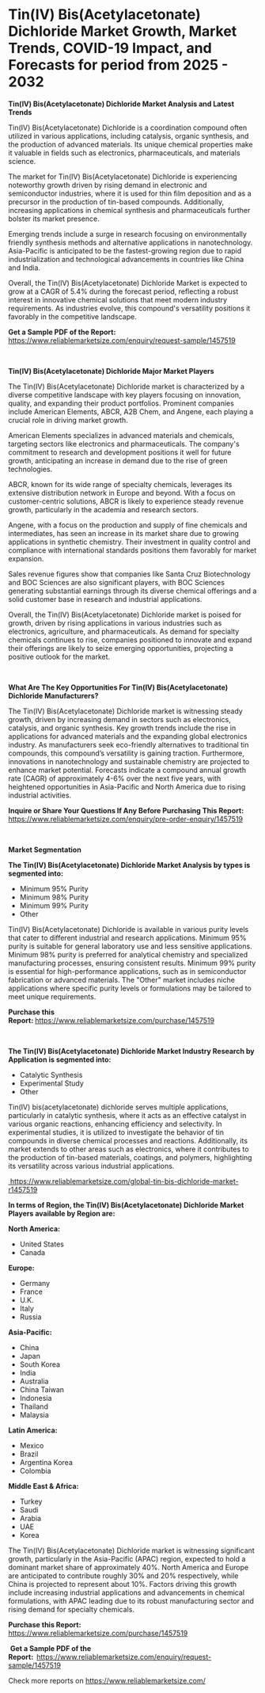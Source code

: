 <p><h1>Tin(IV) Bis(Acetylacetonate) Dichloride Market Growth, Market Trends, COVID-19 Impact, and Forecasts for period from 2025 - 2032</h1></p><p><strong>Tin(IV) Bis(Acetylacetonate) Dichloride Market Analysis and Latest Trends</strong></p>
<p><p>Tin(IV) Bis(Acetylacetonate) Dichloride is a coordination compound often utilized in various applications, including catalysis, organic synthesis, and the production of advanced materials. Its unique chemical properties make it valuable in fields such as electronics, pharmaceuticals, and materials science.</p><p>The market for Tin(IV) Bis(Acetylacetonate) Dichloride is experiencing noteworthy growth driven by rising demand in electronic and semiconductor industries, where it is used for thin film deposition and as a precursor in the production of tin-based compounds. Additionally, increasing applications in chemical synthesis and pharmaceuticals further bolster its market presence. </p><p>Emerging trends include a surge in research focusing on environmentally friendly synthesis methods and alternative applications in nanotechnology. Asia-Pacific is anticipated to be the fastest-growing region due to rapid industrialization and technological advancements in countries like China and India. </p><p>Overall, the Tin(IV) Bis(Acetylacetonate) Dichloride Market is expected to grow at a CAGR of 5.4% during the forecast period, reflecting a robust interest in innovative chemical solutions that meet modern industry requirements. As industries evolve, this compound's versatility positions it favorably in the competitive landscape.</p></p>
<p><strong>Get a Sample PDF of the Report:&nbsp;</strong> <a href="https://www.reliablemarketsize.com/enquiry/request-sample/1457519?utm_campaign=1872&utm_medium=2&utm_source=Github&utm_content=ia&utm_term=05022025&utm_id=tiniv-bisacetylacetonate-dichloride">https://www.reliablemarketsize.com/enquiry/request-sample/1457519</a></p>
<p>&nbsp;</p>
<p><strong>Tin(IV) Bis(Acetylacetonate) Dichloride Major Market Players</strong></p>
<p><p>The Tin(IV) Bis(Acetylacetonate) Dichloride market is characterized by a diverse competitive landscape with key players focusing on innovation, quality, and expanding their product portfolios. Prominent companies include American Elements, ABCR, A2B Chem, and Angene, each playing a crucial role in driving market growth.</p><p>American Elements specializes in advanced materials and chemicals, targeting sectors like electronics and pharmaceuticals. The company's commitment to research and development positions it well for future growth, anticipating an increase in demand due to the rise of green technologies.</p><p>ABCR, known for its wide range of specialty chemicals, leverages its extensive distribution network in Europe and beyond. With a focus on customer-centric solutions, ABCR is likely to experience steady revenue growth, particularly in the academia and research sectors.</p><p>Angene, with a focus on the production and supply of fine chemicals and intermediates, has seen an increase in its market share due to growing applications in synthetic chemistry. Their investment in quality control and compliance with international standards positions them favorably for market expansion.</p><p>Sales revenue figures show that companies like Santa Cruz Biotechnology and BOC Sciences are also significant players, with BOC Sciences generating substantial earnings through its diverse chemical offerings and a solid customer base in research and industrial applications.</p><p>Overall, the Tin(IV) Bis(Acetylacetonate) Dichloride market is poised for growth, driven by rising applications in various industries such as electronics, agriculture, and pharmaceuticals. As demand for specialty chemicals continues to rise, companies positioned to innovate and expand their offerings are likely to seize emerging opportunities, projecting a positive outlook for the market.</p></p>
<p>&nbsp;</p>
<p><strong>What Are The Key Opportunities For Tin(IV) Bis(Acetylacetonate) Dichloride Manufacturers?</strong></p>
<p><p>The Tin(IV) Bis(Acetylacetonate) Dichloride market is witnessing steady growth, driven by increasing demand in sectors such as electronics, catalysis, and organic synthesis. Key growth trends include the rise in applications for advanced materials and the expanding global electronics industry. As manufacturers seek eco-friendly alternatives to traditional tin compounds, this compound’s versatility is gaining traction. Furthermore, innovations in nanotechnology and sustainable chemistry are projected to enhance market potential. Forecasts indicate a compound annual growth rate (CAGR) of approximately 4-6% over the next five years, with heightened opportunities in Asia-Pacific and North America due to rising industrial activities.</p></p>
<p><strong>Inquire or Share Your Questions If Any Before Purchasing This Report:</strong> <a href="https://www.reliablemarketsize.com/enquiry/pre-order-enquiry/1457519?utm_campaign=1872&utm_medium=2&utm_source=Github&utm_content=ia&utm_term=05022025&utm_id=tiniv-bisacetylacetonate-dichloride">https://www.reliablemarketsize.com/enquiry/pre-order-enquiry/1457519</a></p>
<p>&nbsp;</p>
<p><strong>Market Segmentation</strong></p>
<p><strong>The Tin(IV) Bis(Acetylacetonate) Dichloride Market Analysis by types is segmented into:</strong></p>
<p><ul><li>Minimum 95% Purity</li><li>Minimum 98% Purity</li><li>Minimum 99% Purity</li><li>Other</li></ul></p>
<p><p>Tin(IV) Bis(Acetylacetonate) Dichloride is available in various purity levels that cater to different industrial and research applications. Minimum 95% purity is suitable for general laboratory use and less sensitive applications. Minimum 98% purity is preferred for analytical chemistry and specialized manufacturing processes, ensuring consistent results. Minimum 99% purity is essential for high-performance applications, such as in semiconductor fabrication or advanced materials. The "Other" market includes niche applications where specific purity levels or formulations may be tailored to meet unique requirements.</p></p>
<p><strong>Purchase this Report:&nbsp;</strong><a href="https://www.reliablemarketsize.com/purchase/1457519?utm_campaign=1872&utm_medium=2&utm_source=Github&utm_content=ia&utm_term=05022025&utm_id=tiniv-bisacetylacetonate-dichloride">https://www.reliablemarketsize.com/purchase/1457519</a></p>
<p>&nbsp;</p>
<p><strong>The Tin(IV) Bis(Acetylacetonate) Dichloride Market Industry Research by Application is segmented into:</strong></p>
<p><ul><li>Catalytic Synthesis</li><li>Experimental Study</li><li>Other</li></ul></p>
<p><p>Tin(IV) bis(acetylacetonate) dichloride serves multiple applications, particularly in catalytic synthesis, where it acts as an effective catalyst in various organic reactions, enhancing efficiency and selectivity. In experimental studies, it is utilized to investigate the behavior of tin compounds in diverse chemical processes and reactions. Additionally, its market extends to other areas such as electronics, where it contributes to the production of tin-based materials, coatings, and polymers, highlighting its versatility across various industrial applications.</p></p>
<p><a href="https://www.reliablemarketsize.com/global-tin-bis-dichloride-market-r1457519?utm_campaign=1872&utm_medium=2&utm_source=Github&utm_content=ia&utm_term=05022025&utm_id=tiniv-bisacetylacetonate-dichloride">&nbsp;https://www.reliablemarketsize.com/global-tin-bis-dichloride-market-r1457519</a></p>
<p><strong>In terms of Region, the Tin(IV) Bis(Acetylacetonate) Dichloride Market Players available by Region are:</strong></p>
<p>
    <p> <strong> North America: </strong>
        <ul>
            <li>United States</li>
            <li>Canada</li>
        </ul>
        </p> 
    <p> <strong> Europe: </strong>
        <ul>
            <li>Germany</li>
            <li>France</li>
            <li>U.K.</li>
            <li>Italy</li>
            <li>Russia</li>
        </ul>
        </p> 
    <p> <strong> Asia-Pacific: </strong>
        <ul>
            <li>China</li>
            <li>Japan</li>
            <li>South Korea</li>
            <li>India</li>
            <li>Australia</li>
            <li>China Taiwan</li>
            <li>Indonesia</li>
            <li>Thailand</li>
            <li>Malaysia</li>
        </ul>
        </p> 
    <p> <strong> Latin America: </strong>
        <ul>
            <li>Mexico</li>
            <li>Brazil</li>
            <li>Argentina Korea</li>
            <li>Colombia</li>
        </ul>
        </p> 
    <p> <strong> Middle East & Africa: </strong>
        <ul>
            <li>Turkey</li>
            <li>Saudi</li>
            <li>Arabia</li>
            <li>UAE</li>
            <li>Korea</li>
        </ul>
    </p>
    </p>
<p><p>The Tin(IV) Bis(Acetylacetonate) Dichloride market is witnessing significant growth, particularly in the Asia-Pacific (APAC) region, expected to hold a dominant market share of approximately 40%. North America and Europe are anticipated to contribute roughly 30% and 20% respectively, while China is projected to represent about 10%. Factors driving this growth include increasing industrial applications and advancements in chemical formulations, with APAC leading due to its robust manufacturing sector and rising demand for specialty chemicals.</p></p>
<p><strong>Purchase this Report: </strong><a href="https://www.reliablemarketsize.com/purchase/1457519?utm_campaign=1872&utm_medium=2&utm_source=Github&utm_content=ia&utm_term=05022025&utm_id=tiniv-bisacetylacetonate-dichloride">https://www.reliablemarketsize.com/purchase/1457519</a></p>
<p>&nbsp;<strong>Get a Sample PDF of the Report:&nbsp;&nbsp;</strong><a href="https://www.reliablemarketsize.com/enquiry/request-sample/1457519?utm_campaign=1872&utm_medium=2&utm_source=Github&utm_content=ia&utm_term=05022025&utm_id=tiniv-bisacetylacetonate-dichloride">https://www.reliablemarketsize.com/enquiry/request-sample/1457519</a></p>
<p><strong></strong></p>
<p>Check more reports on <a href="https://www.reliablemarketsize.com/?utm_campaign=1872&utm_medium=2&utm_source=Github&utm_content=ia&utm_term=05022025&utm_id=tiniv-bisacetylacetonate-dichloride">https://www.reliablemarketsize.com/</a></p>